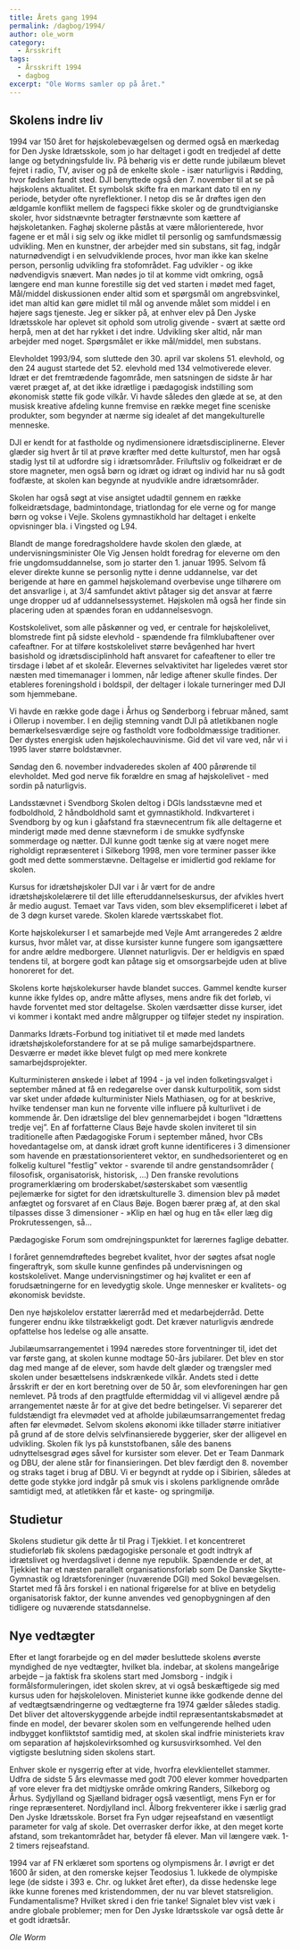 ```yaml
---
title: Årets gang 1994
permalink: /dagbog/1994/
author: ole_worm
category:
  - Årsskrift
tags:
  - Årsskrift 1994
  - dagbog
excerpt: "Ole Worms samler op på året."
---
```


## Skolens indre liv 

1994 var 150 året for højskolebevægelsen og dermed også en mærkedag for Den Jyske Idrætsskole, som jo har deltaget i godt en tredjedel af dette lange og betydningsfulde liv. På behørig vis er dette runde jubilæum blevet fejret i radio, TV, aviser og på de enkelte skole - især naturligvis i Rødding, hvor fødslen fandt sted. DJI benyttede også den 7. november til at se på højskolens aktualitet. Et symbolsk skifte fra en markant dato til en ny periode, betyder ofte nyreflektioner. I netop dis se år drøftes igen den ældgamle konflikt mellem de fagspeci fikke skoler og de grundtvigianske skoler, hvor sidstnævnte betragter førstnævnte som kættere af højskoletanken. Faghøj skolerne påstås at være målorienterede, hvor fagene er et mål i sig selv og ikke midlet til personlig og samfundsmæssig udvikling. Men en kunstner, der arbejder med sin substans, sit fag, indgår naturnødvendigt i en selvudviklende proces, hvor man ikke kan skelne person, personlig udvikling fra stofområdet. Fag udvikler - og ikke nødvendigvis snævert. Man nødes jo til at komme vidt omkring, også længere end man kunne forestille sig det ved starten i mødet med faget, Mål/middel diskussionen ender altid som et spørgsmål om angrebsvinkel, idet man altid kan gøre midlet til mål og anvende målet som middel i en højere sags tjeneste. Jeg er sikker på, at enhver elev på Den Jyske Idrætsskole har oplevet sit ophold som utrolig givende - svært at sætte ord herpå, men at det har rykket i det indre. Udvikling sker altid, når man arbejder med noget. Spørgsmålet er ikke mål/middel, men substans. 

Elevholdet 1993/94, som sluttede den 30. april var skolens 51. elevhold, og den 24 august startede det 52. elevhold med 134 velmotiverede elever. Idræt er det fremtrædende fagområde, men satsningen de sidste år har været præget af, at det ikke idrætlige i pædagogisk indstilling som økonomisk støtte fik gode vilkår. Vi havde således den glæde at se, at den musisk kreative afdeling kunne fremvise en række meget fine sceniske produkter, som begynder at nærme sig idealet af det mangekulturelle menneske. 

DJI er kendt for at fastholde og nydimensionere idrætsdisciplinerne. Elever glæder sig hvert år til at prøve kræfter med dette kulturstof, men har også stadig lyst til at udfordre sig i idrætsområder. Friluftsliv og folkeidræt er de store magneter, men også børn og idræt og idræt og individ har nu så godt fodfæste, at skolen kan begynde at nyudvikle andre idrætsområder. 

Skolen har også søgt at vise ansigtet udadtil gennem en række folkeidrætsdage, badmintondage, triatlondag for ele verne og for mange børn og vokse i Vejle. Skolens gymnastikhold har deltaget i enkelte opvisninger bla. i Vingsted og L94. 

Blandt de mange foredragsholdere havde skolen den glæde, at undervisningsminister Ole Vig Jensen holdt foredrag for eleverne om den frie ungdomsuddannelse, som jo starter den 1. januar 1995. Selvom få elever direkte kunne se personlig nytte i denne uddannelse, var det berigende at høre en gammel højskolemand overbevise unge tilhørere om det ansvarlige i, at 3/4 samfundet aktivt påtager sig det ansvar at færre unge dropper ud af uddannelsessystemet. Højskolen må også her finde sin placering uden at spændes foran en uddannelsesvogn. 

Kostskolelivet, som alle påskønner og ved, er centrale for højskolelivet, blomstrede fint på sidste elevhold - spændende fra filmklubaftener over cafeaftner. For at tilføre kostskolelivet større bevågenhed har hvert basishold og idrætsdisciplinhold haft ansvaret for cafeaftener to eller tre tirsdage i løbet af et skoleår. Elevernes selvaktivitet har ligeledes været stor næsten med timemanager i lommen, når ledige aftener skulle findes. Der etableres foreningshold i boldspil, der deltager i lokale turneringer med DJI som hjemmebane. 

Vi havde en række gode dage i Århus og Sønderborg i februar måned, samt i Ollerup i november. I en dejlig stemning vandt DJI på atletikbanen nogle bemærkelsesværdige sejre og fastholdt vore fodboldmæssige traditioner. Der dystes energisk uden højskolechauvinisme. Gid det vil vare ved, når vi i 1995 laver større boldstævner. 

Søndag den 6. november indvaderedes skolen af 400 pårørende til elevholdet. Med god nerve fik forældre en smag af højskolelivet - med sordin på naturligvis. 

Landsstævnet i Svendborg Skolen deltog i DGIs landsstævne med et fodboldhold, 2 håndboldhold samt et gymnastikhold. Indkvarteret i Svendborg by og kun i gåafstand fra stævnecentrum fik alle deltagerne et minderigt møde med denne stævneform i de smukke sydfynske sommerdage og nætter. DJI kunne godt tænke sig at være noget mere righoldigt repræsenteret i Silkeborg 1998, men vore terminer passer ikke godt med dette sommerstævne. Deltagelse er imidlertid god reklame for skolen. 

Kursus for idrætshøjskoler DJI var i år vært for de andre idrætshøjskolelærere til det lille efteruddannelseskursus, der afvikles hvert år medio august. Temaet var Tavs viden, som blev eksemplificeret i løbet af de 3 døgn kurset varede. Skolen klarede værtsskabet flot. 

Korte højskolekurser I et samarbejde med Vejle Amt arrangeredes 2 ældre kursus, hvor målet var, at disse kursister kunne fungere som igangsættere for andre ældre medborgere. Ulønnet naturligvis. Der er heldigvis en spæd tendens til, at borgere godt kan påtage sig et omsorgsarbejde uden at blive honoreret for det. 

Skolens korte højskolekurser havde blandet succes. Gammel kendte kurser kunne ikke fyldes op, andre måtte aflyses, mens andre fik det forløb, vi havde forventet med stor deltagelse. Skolen værdsætter disse kurser, idet vi kommer i kontakt med andre målgrupper og tilføjer stedet ny inspiration. 

Danmarks Idræts-Forbund tog initiativet til et møde med landets idrætshøjskoleforstandere for at se på mulige samarbejdspartnere. Desværre er mødet ikke blevet fulgt op med mere konkrete samarbejdsprojekter. 

Kulturministeren ønskede i løbet af 1994 - ja vel inden folketingsvalget i september måned at få en redegørelse over dansk kulturpolitik, som sidst var sket under afdøde kulturminister Niels Mathiasen, og for at beskrive, hvilke tendenser man kun ne forvente ville influere på kulturlivet i de kommende år. Den idrætslige del blev gennemarbejdet i bogen “Idrættens tredje vej”. En af forfatterne Claus Bøje havde skolen inviteret til sin traditionelle aften Pædagogiske Forum i september måned, hvor CBs hovedantagelse om, at dansk idræt groft kunne identificeres i 3 dimensioner som havende en præstationsorienteret vektor, en sundhedsorienteret og en folkelig kulturel "festlig” vektor - svarende til andre genstandsområder ( filosofisk, organisatorisk, historisk, ...) Den franske revolutions programerklæring om broderskabet/søsterskabet som væsentlig pejlemærke for sigtet for den idrætskulturelle 3. dimension blev på mødet anfægtet og forsvaret af en Claus Bøje. Bogen bærer præg af, at den skal tilpasses disse 3 dimensioner - »Klip en hæl og hug en tå« eller læg dig Prokrutessengen, så... 

Pædagogiske Forum som omdrejningspunktet for lærernes faglige debatter. 

I foråret gennemdrøftedes begrebet kvalitet, hvor der søgtes afsat nogle fingeraftryk, som skulle kunne genfindes på undervisningen og kostskolelivet. Mange undervisningstimer og høj kvalitet er een af forudsætningerne for en levedygtig skole. Unge mennesker er kvalitets- og økonomisk bevidste. 

Den nye højskolelov erstatter lærerråd med et medarbejderråd. Dette fungerer endnu ikke tilstrækkeligt godt. Det kræver naturligvis ændrede opfattelse hos ledelse og alle ansatte. 

Jubilæumsarrangementet i 1994 næredes store forventninger til, idet det var første gang, at skolen kunne modtage 50-års jubilarer. Det blev en stor dag med mange af de elever, som havde delt glæder og trængsler med skolen under besættelsens indskrænkede vilkår. Andets sted i dette årsskrift er der en kort beretning over de 50 år, som elevforeningen har gen nemlevet. På trods af den pragtfulde eftermiddag vil vi alligevel ændre på arrangementet næste år for at give det bedre betingelser. Vi separerer det fuldstændigt fra elevmødet ved at afholde jubilæumsarrangementet fredag aften før elevmødet. Selvom skolens økonomi ikke tillader større initiativer på grund af de store delvis selvfinansierede byggerier, sker der alligevel en udvikling. Skolen fik lys på kunststofbanen, såle des banens udnyttelsesgrad øges såvel for kursister som elever. Det er Team Danmark og DBU, der alene står for finansieringen. Det blev færdigt den 8. november og straks taget i brug af DBU. Vi er begyndt at rydde op i Sibirien, således at dette gode stykke jord indgår på smuk vis i skolens parklignende område samtidigt med, at atletikken får et kaste- og springmiljø. 

## Studietur 

Skolens studietur gik dette år til Prag i Tjekkiet. I et koncentreret studieforløb fik skolens pædagogiske personale et godt indtryk af idrætslivet og hverdagslivet i denne nye republik. Spændende er det, at Tjekkiet har et næsten parallelt organisationsforløb som De Danske Skytte- Gymnastik og Idrætsforeninger (nuværende DGI) med Sokol bevægelsen. Startet med få års forskel i en national frigørelse for at blive en betydelig organisatorisk faktor, der kunne anvendes ved genopbygningen af den tidligere og nuværende statsdannelse. 

## Nye vedtægter

Efter et langt forarbejde og en del møder besluttede skolens øverste myndighed de nye vedtægter, hvilket bla. indebar, at skolens mangeårige arbejde – ja faktisk fra skolens start med Jomsborg - indgik i formålsformuleringen, idet skolen skrev, at vi også beskæftigede sig med kursus uden for højskoleloven. Ministeriet kunne ikke godkende denne del af vedtægtsændringerne og vedtægterne fra 1974 gælder således stadig. Det bliver det altoverskyggende arbejde indtil repræsentantskabsmødet at finde en model, der bevarer skolen som en velfungerende helhed uden indbygget konfliktstof samtidig med, at skolen skal indfrie ministeriets krav om separation af højskolevirksomhed og kursusvirksomhed. Vel den vigtigste beslutning siden skolens start. 

Enhver skole er nysgerrig efter at vide, hvorfra elevklientellet stammer. Udfra de sidste 5 års elevmasse med godt 700 elever kommer hovedparten af vore elever fra det midtjyske område omkring Randers, Silkeborg og Århus. Sydjylland og Sjælland bidrager også væsentligt, mens Fyn er for ringe repræsenteret. Nordjylland incl. Ålborg frekventerer ikke i særlig grad Den Jyske Idrætsskole. Borset fra Fyn udgør rejseafstand en væsentligt parameter for valg af skole. Det overrasker derfor ikke, at den meget korte afstand, som trekantområdet har, betyder få elever. Man vil længere væk. 1- 2 timers rejseafstand. 

1994 var af FN erklæret som sportens og olympismens år. I øvrigt er det 1600 år siden, at den romerske kejser Teodosius 1. lukkede de olympiske lege (de sidste i 393 e. Chr. og lukket året efter), da disse hedenske lege ikke kunne forenes med kristendommen, der nu var blevet statsreligion. Fundamentalisme? Hvilket skred i den frie tanke! Signalet blev vist væk i andre globale problemer; men for Den Jyske Idrætsskole var også dette år et godt idrætsår. 
 
_Ole Worm_
